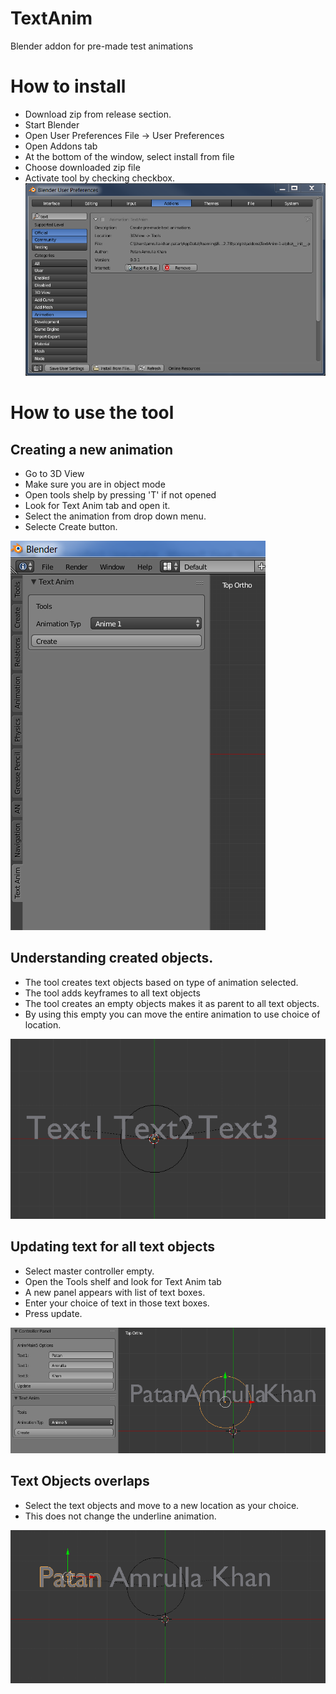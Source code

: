 # TextAnim
Blender addon for pre-made test animations

# How to install
- Download zip from release section.
- Start Blender
- Open User Preferences File -> User Preferences
- Open Addons tab
- At the bottom of the window, select install from file
- Choose downloaded zip file
- Activate tool by checking checkbox.
![alt installation](https://raw.githubusercontent.com/pamrulla/textanim/master/Installtion.PNG)

# How to use the tool
## Creating a new animation
- Go to 3D View
- Make sure you are in object mode
- Open tools shelp by pressing 'T' if not  opened
- Look for Text Anim tab and open it.
- Select the animation from drop down menu.
- Selecte Create button.

![alt tools panel](https://raw.githubusercontent.com/pamrulla/textanim/master/toolspanel.PNG)

## Understanding created objects.
- The tool creates text objects based on type of animation selected.
- The tool adds keyframes to all text objects
- The tool creates an empty objects makes it as parent to all text objects.
- By using this empty you can move the entire animation to use choice of location.

![alt first](https://raw.githubusercontent.com/pamrulla/textanim/master/first.PNG)

## Updating text for all text objects
- Select master controller empty.
- Open the Tools shelf and look for Text Anim tab
- A new panel appears with list of text boxes.
- Enter your choice of text in those text boxes.
- Press update.

![alt change text](https://raw.githubusercontent.com/pamrulla/textanim/master/change%20text.PNG)

## Text Objects overlaps
- Select the text objects and move to a new location as your choice.
- This does not change the underline animation.

![alt move text](https://raw.githubusercontent.com/pamrulla/textanim/master/move%20text.PNG)

